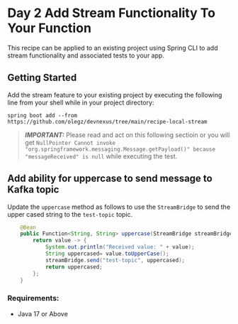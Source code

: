 # Day 2 Add Stream Functionality To Your Function

This recipe can be applied to an existing project using Spring CLI to add stream functionality and associated tests to your app.

## Getting Started
Add the stream feature to your existing project by executing the following line from your shell while in your project directory:
```shell
spring boot add --from  https://github.com/olegz/devnexus/tree/main/recipe-local-stream
```

> **_IMPORTANT:_** Please read and act on this following sectioin or you will get `NullPointer Cannot invoke "org.springframework.messaging.Message.getPayload()" because "messageReceived" is null` while executing the test.

## Add ability for uppercase to send message to Kafka topic 
Update the `uppercase` method as follows to use the `StreamBridge` to send the upper cased string to the `test-topic` topic.  
```java
	@Bean
	public Function<String, String> uppercase(StreamBridge streamBridge) {
		return value -> {
			System.out.println("Received value: " + value);
			String uppercased= value.toUpperCase();
			streamBridge.send("test-topic", uppercased);
			return uppercased;
		};
	}
```

### Requirements:

* Java 17 or Above
